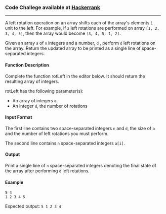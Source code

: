 ### Code Challege available at [Hackerrank](https://www.hackerrank.com/challenges/ctci-array-left-rotation/problem?h_r=profile)
---
A left rotation operation on an array shifts each of the array's elements `1` unit to the left. For example, if `2` left rotations are performed on array `[1, 2, 3, 4, 5]`, then the array would become `[3, 4, 5, 1, 2]`.

Given an array `a` of `n` integers and a number, `d` , perform `d` left rotations on the array. Return the updated array to be printed as a single line of space-separated integers.

#### Function Description
Complete the function rotLeft in the editor below. It should return the resulting array of integers.

rotLeft has the following parameter(s):

- An array of integers `a`.
- An integer `d`, the number of rotations

#### Input Format
The first line contains two space-separated integers `n` and `d`, the size of `a` and the number of left rotations you must perform.

The second line contains `n` space-separated integers `a[i]`.

#### Output
Print a single line of `n` space-separated integers denoting the final state of the array after performing `d` left rotations.

#### Example
```
5 4
1 2 3 4 5
```
Expected output: `5 1 2 3 4`